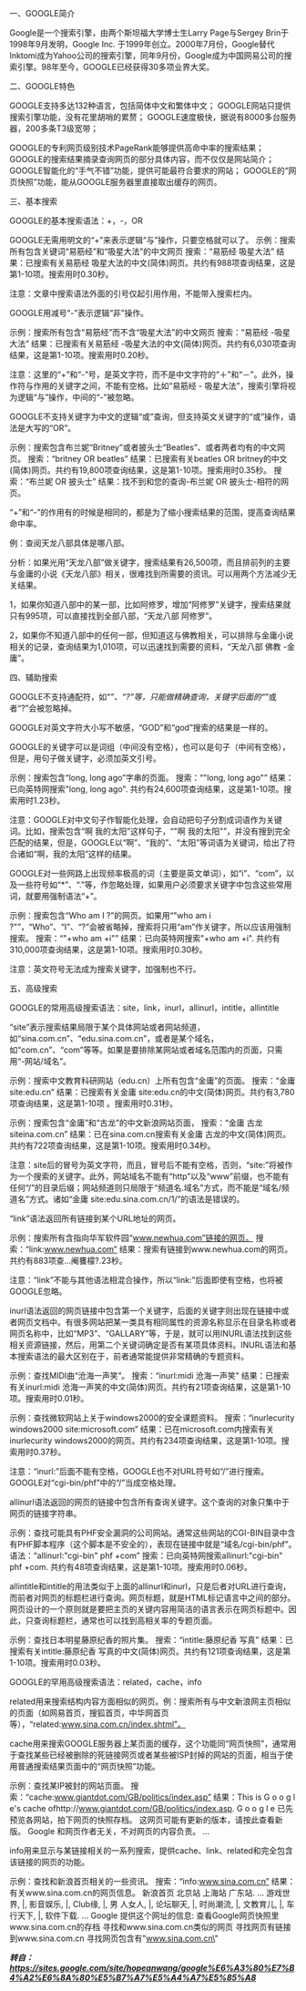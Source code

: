 一、GOOGLE简介

Google是一个搜索引擎，由两个斯坦福大学博士生Larry Page与Sergey Brin于1998年9月发明，Google Inc. 于1999年创立。2000年7月份，Google替代Inktomi成为Yahoo公司的搜索引擎，同年9月份，Google成为中国网易公司的搜索引擎。98年至今，GOOGLE已经获得30多项业界大奖。

二、GOOGLE特色

GOOGLE支持多达132种语言，包括简体中文和繁体中文；
GOOGLE网站只提供搜索引擎功能，没有花里胡哨的累赘；
GOOGLE速度极快，据说有8000多台服务器，200多条T3级宽带；

GOOGLE的专利网页级别技术PageRank能够提供高命中率的搜索结果；
GOOGLE的搜索结果摘录查询网页的部分具体内容，而不仅仅是网站简介；
GOOGLE智能化的“手气不错”功能，提供可能最符合要求的网站；
GOOGLE的“网页快照”功能，能从GOOGLE服务器里直接取出缓存的网页。

三、基本搜索

GOOGLE的基本搜索语法：+，-，OR

GOOGLE无需用明文的“+”来表示逻辑“与”操作，只要空格就可以了。 示例：搜索所有包含关键词“易筋经”和“吸星大法”的中文网页
搜索：“易筋经 吸星大法”
结果：已搜索有关易筋经 吸星大法的中文(简体)网页。共约有988项查询结果，这是第1-10项。搜索用时0.30秒。

注意：文章中搜索语法外面的引号仅起引用作用，不能带入搜索栏内。

GOOGLE用减号“-”表示逻辑“非”操作。

示例：搜索所有包含“易筋经”而不含“吸星大法”的中文网页
搜索：“易筋经 -吸星大法”
结果：已搜索有关易筋经 -吸星大法的中文(简体)网页。共约有6,030项查询结果，这是第1-10项。搜索用时0.20秒。

注意：这里的“+”和“-”号，是英文字符，而不是中文字符的“＋”和“－”。此外，操作符与作用的关键字之间，不能有空格。比如“易筋经 - 吸星大法”，搜索引擎将视为逻辑“与”操作，中间的“-”被忽略。

GOOGLE不支持关键字为中文的逻辑“或”查询，但支持英文关键字的“或”操作，语法是大写的“OR”。

示例：搜索包含布兰妮“Britney”或者披头士“Beatles”、或者两者均有的中文网页。
搜索：“britney OR beatles”
结果：已搜索有关beatles OR britney的中文(简体)网页。共约有19,800项查询结果，这是第1-10项。搜索用时0.35秒。
搜索：“布兰妮 OR 披头士”
结果：找不到和您的查询-布兰妮 OR 披头士-相符的网页。

“+”和“-”的作用有的时候是相同的，都是为了缩小搜索结果的范围，提高查询结果命中率。

例：查阅天龙八部具体是哪八部。

分析：如果光用“天龙八部”做关键字，搜索结果有26,500项，而且排前列的主要与金庸的小说《天龙八部》相关，很难找到所需要的资讯。可以用两个方法减少无关结果。

1，如果你知道八部中的某一部，比如阿修罗，增加“阿修罗”关键字，搜索结果就只有995项，可以直接找到全部八部，“天龙八部 阿修罗”。

2，如果你不知道八部中的任何一部，但知道这与佛教相关，可以排除与金庸小说相关的记录，查询结果为1,010项，可以迅速找到需要的资料，“天龙八部 佛教 -金庸”。

四、辅助搜索

GOOGLE不支持通配符，如“*”、“?”等，只能做精确查询，关键字后面的“*”或者“?”会被忽略掉。

GOOGLE对英文字符大小写不敏感，“GOD”和“god”搜索的结果是一样的。

GOOGLE的关键字可以是词组（中间没有空格），也可以是句子（中间有空格），但是，用句子做关键字，必须加英文引号。

示例：搜索包含“long, long ago”字串的页面。
搜索：“\"long, long ago\"”
结果：已向英特网搜索\"long, long ago\". 共约有24,600项查询结果，这是第1-10项。搜索用时1.23秒。

注意：GOOGLE对中文句子作智能化处理，会自动把句子分割成词语作为关键词。比如，搜索包含“啊 我的太阳”这样句子，“\"啊 我的太阳\"”，并没有搜到完全匹配的结果，但是，GOOGLE以“啊”、“我的”、“太阳”等词语为关键词，给出了符合诸如“啊，我的太阳”这样的结果。

GOOGLE对一些网路上出现频率极高的词（主要是英文单词），如“i”、“com”，以及一些符号如“*”、“.”等，作忽略处理，如果用户必须要求关键字中包含这些常用词，就要用强制语法“+”。

示例：搜索包含“Who am I ?”的网页。如果用“\"who am i ?\"”，“Who”、“I”、“?”会被省略掉，搜索将只用“am”作关键字，所以应该用强制搜索。
搜索：“\"+who am +i\"”
结果：已向英特网搜索\"+who am +i\". 共约有310,000项查询结果，这是第1-10项。搜索用时0.30秒。

注意：英文符号无法成为搜索关键字，加强制也不行。

五、高级搜索

GOOGLE的常用高级搜索语法：site，link，inurl，allinurl，intitle，allintitle

“site”表示搜索结果局限于某个具体网站或者网站频道，如“sina.com.cn”、“edu.sina.com.cn”，或者是某个域名，如“com.cn”、“com”等等。如果是要排除某网站或者域名范围内的页面，只需用“-网站/域名”。

示例：搜索中文教育科研网站（edu.cn）上所有包含“金庸”的页面。
搜索：“金庸 site:edu.cn”
结果：已搜索有关金庸 site:edu.cn的中文(简体)网页。共约有3,780项查询结果，这是第1-10项 。搜索用时0.31秒。

示例：搜索包含“金庸”和“古龙”的中文新浪网站页面，
搜索：“金庸 古龙 siteina.com.cn”
结果：已在sina.com.cn搜索有关金庸 古龙的中文(简体)网页。共约有722项查询结果，这是第1-10项。搜索用时0.34秒。

注意：site后的冒号为英文字符，而且，冒号后不能有空格，否则，“site:”将被作为一个搜索的关键字。此外，网站域名不能有“http”以及“www”前缀，也不能有任何“/”的目录后缀；网站频道则只局限于“频道名.域名”方式，而不能是“域名/频道名”方式。诸如“金庸 site:edu.sina.com.cn/1/”的语法是错误的。

“link”语法返回所有链接到某个URL地址的网页。

示例：搜索所有含指向华军软件园“www.newhua.com”链接的网页。
搜索：“link:www.newhua.com”
结果：搜索有链接到www.newhua.com的网页。共约有883项查...阉饔檬?.23秒。

注意：“link”不能与其他语法相混合操作，所以“link:”后面即使有空格，也将被GOOGLE忽略。

inurl语法返回的网页链接中包含第一个关键字，后面的关键字则出现在链接中或者网页文档中。有很多网站把某一类具有相同属性的资源名称显示在目录名称或者网页名称中，比如“MP3”、“GALLARY”等，于是，就可以用INURL语法找到这些相关资源链接，然后，用第二个关键词确定是否有某项具体资料。INURL语法和基本搜索语法的最大区别在于，前者通常能提供非常精确的专题资料。

示例：查找MIDI曲“沧海一声笑”。
搜索：“inurl:midi 沧海一声笑”
结果：已搜索有关inurl:midi 沧海一声笑的中文(简体)网页。共约有21项查询结果，这是第1-10项。搜索用时0.01秒。

示例：查找微软网站上关于windows2000的安全课题资料。
搜索：“inurlecurity windows2000 site:microsoft.com”
结果：已在microsoft.com内搜索有关 inurlecurity windows2000的网页。共约有234项查询结果，这是第1-10项。搜索用时0.37秒。

注意：“inurl:”后面不能有空格，GOOGLE也不对URL符号如“/”进行搜索。GOOGLE对“cgi-bin/phf”中的“/”当成空格处理。

allinurl语法返回的网页的链接中包含所有查询关键字。这个查询的对象只集中于网页的链接字符串。

示例：查找可能具有PHF安全漏洞的公司网站。通常这些网站的CGI-BIN目录中含有PHF脚本程序（这个脚本是不安全的），表现在链接中就是“域名/cgi-bin/phf”。
语法：“allinurl:\"cgi-bin\" phf +com”
搜索：已向英特网搜索allinurl:\"cgi-bin\" phf +com. 共约有48项查询结果，这是第1-10项。搜索用时0.06秒。

allintitle和intitle的用法类似于上面的allinurl和inurl，只是后者对URL进行查询，而前者对网页的标题栏进行查询。网页标题，就是HTML标记语言中之间的部分。网页设计的一个原则就是要把主页的关键内容用简洁的语言表示在网页标题中。因此，只查询标题栏，通常也可以找到高相关率的专题页面。

示例：查找日本明星藤原纪香的照片集。
搜索：“intitle:藤原纪香 写真”
结果：已搜索有关intitle:藤原纪香 写真的中文(简体)网页。共约有121项查询结果，这是第1-10项。搜索用时0.03秒。

GOOGLE的罕用高级搜索语法：related，cache，info

related用来搜索结构内容方面相似的网页。例：搜索所有与中文新浪网主页相似的页面（如网易首页，搜狐首页，中华网首页等），“related:www.sina.com.cn/index.shtml”。

cache用来搜索GOOGLE服务器上某页面的缓存，这个功能同“网页快照”，通常用于查找某些已经被删除的死链接网页或者某些被ISP封掉的网站的页面，相当于使用普通搜索结果页面中的“网页快照”功能。

示例：查找某IP被封的网站页面。
搜索：“cache:www.giantdot.com/GB/politics/index.asp”
结果：This is G o o g l e\'s cache ofhttp://www.giantdot.com/GB/politics/index.asp.
G o o g l e 已先预览各网站，拍下网页的快照存档。
这网页可能有更新的版本，请按此查看新版。
Google 和网页作者无关，不对网页的内容负责。
...

info用来显示与某链接相关的一系列搜索，提供cache、link、related和完全包含该链接的网页的功能。

示例：查找和新浪首页相关的一些资讯。
搜索：“info:www.sina.com.cn”
结果：有关www.sina.com.cn的网页信息。
新浪首页
北京站 上海站 广东站. ... 游戏世界, |, 影音娱乐, |, Club缘, |, 男
人女人, |, 论坛聊天, |, 时尚潮流, |, 文教育儿, |, 车行天下, |,
软件下载. ...
Google 提供这个网址的信息:
查看Google网页快照里www.sina.com.cn的存档
寻找和www.sina.com.cn类似的网页
寻找网页有链接到www.sina.com.cn
寻找网页包含有\"www.sina.com.cn\"

***转自：https://sites.google.com/site/hopeanwang/google%E6%A3%80%E7%B4%A2%E6%8A%80%E5%B7%A7%E5%A4%A7%E5%85%A8***
